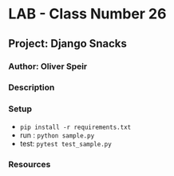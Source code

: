 # LAB - Class Number 26

## Project: Django Snacks

### Author: Oliver Speir

### Description

### Setup

- `pip install -r requirements.txt`
- run : `python sample.py`
- test: `pytest test_sample.py`

### Resources
